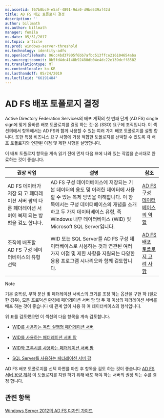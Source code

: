 ```yaml
---
ms.assetid: f67b0bc9-e5af-4891-9da0-d9be539af42d
title: AD FS 배포 토폴로지 결정
description: ''
author: billmath
ms.author: billmath
manager: femila
ms.date: 05/31/2017
ms.topic: article
ms.prod: windows-server-threshold
ms.technology: identity-adfs
ms.openlocfilehash: 06cc4bd37905f6bb7afbc513ffce216104654aba
ms.sourcegitcommit: 0b5fd4dc4148b92480db04e4dc22e139dcff8582
ms.translationtype: MT
ms.contentlocale: ko-KR
ms.lasthandoff: 05/24/2019
ms.locfileid: "66191484"
---
```

# <a name="determine-your-ad-fs-deployment-topology"></a>AD FS 배포 토폴로지 결정

Active Directory Federation Services의 배포 계획의 첫 번째 단계 \(AD FS\) single sign에 맞게 올바른 배포 토폴로지를 결정 하는 것\-온 \(SSO\) 요구에 조직입니다. 이 섹션의에서 항목에서는 AD FS와 함께 사용할 수 있는 여러 가지 배포 토폴로지를 설명 합니다. 또한 특정 비즈니스 요구 사항에 가장 적합한 토폴로지를 선택할 수 있도록 각 배포 토폴로지와 연관된 이점 및 제한 사항을 설명합니다.  
  
이 배포 토폴로지 항목을 계속 읽기 전에 먼저 다음 표에 나와 있는 작업을 순서대로 완료하는 것이 좋습니다.  
  
|권장 작업|설명|참조|  
|--------------------|---------------|-------------|  
|AD FS 데이터가 저장 되 고 페더레이션 서버 팜의 다른 페더레이션 서버에 복제 되는 방법을 검토 합니다.|AD FS 구성 데이터베이스에 저장되는 기본 데이터의 용도 및 이러한 데이터에 사용할 수 있는 복제 방법을 이해합니다. 이 항목에서는 구성 데이터베이스의 개념을 소개하고 두 가지 데이터베이스 유형, 즉 Windows 내부 데이터베이스 \(WID\) 및 Microsoft SQL Server입니다.|[AD FS 구성 데이터베이스의 역할](../../ad-fs/technical-reference/The-Role-of-the-AD-FS-Configuration-Database.md)|  
|조직에 배포할 AD FS 구성 데이터베이스의 유형 선택|WID 또는 SQL Server를 AD FS 구성 데이터베이스로 사용하는 것과 연관된 여러 가지 이점 및 제한 사항을 지원되는 다양한 응용 프로그램 시나리오와 함께 검토합니다.|[AD FS 배포 토폴로지 고려 사항](AD-FS-Deployment-Topology-Considerations.md)|  
  
> [!NOTE]  
> 기본 중복성, 부하 분산 및 페더레이션 서비스의 크기를 조정 하는 옵션을 구현 하 \(필요한 경우\), 모든 프로덕션 환경에 페더레이션 서버 팜 당 두 개 이상의 페더레이션 서버를 배포 하는 것이 좋습니다 에 관계 없이 사용 하 여 데이터베이스의 형식입니다.  
  
위 표를 검토했으면 이 섹션의 다음 항목을 계속 검토합니다.  
  
-   [WID를 사용하는 독립 실행형 페더레이션 서버](Stand-Alone-Federation-Server-Using-WID.md)  
  
-   [WID를 사용하는 페더레이션 서버 팜](Federation-Server-Farm-Using-WID-2012.md)  
  
-   [WID와 프록시를 사용하는 페더레이션 서버 팜](Federation-Server-Farm-Using-WID-and-Proxies-2012.md)  
  
-   [SQL Server를 사용하는 페더레이션 서버 팜](Federation-Server-Farm-Using-SQL-Server-2012.md)  
  
AD FS 배포 토폴로지를 선택 하면를 마친 후 항목을 검토 하는 것이 좋습니다 [AD FS 서버 용량 계획](Planning-for-AD-FS-Server-Capacity.md) 이 토폴로지를 지원 하기 위해 배포 해야 하는 서버의 권장 되는 수를 결정 합니다.  
  
## <a name="see-also"></a>관련 항목
[Windows Server 2012의 AD FS 디자인 가이드](AD-FS-Design-Guide-in-Windows-Server-2012.md)

